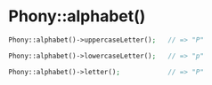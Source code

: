 # Phony::alphabet()

```php
Phony::alphabet()->uppercaseLetter();   // => "P"

Phony::alphabet()->lowercaseLetter();   // => "p"

Phony::alphabet()->letter();            // => "P"
```
